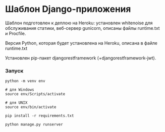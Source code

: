 # Шаблон Django-приложения

Шаблон подготовлен к деплою на Heroku: установлен whitenoise для обслуживания статики, веб-сервер gunicorn, описаны файлы runtime.txt и Procfile.

Версия Python, которая будет установлена на Heroku, описана в файле runtime.txt

Установлен pip-пакет djangorestframework (+djangorestframework-jwt).

### Запуск

```shell script
python -m venv env

# для Windows
source env/Scripts/activate

# для UNIX
source env/bin/activate

pip install -r requirements.txt

python manage.py runserver
```
